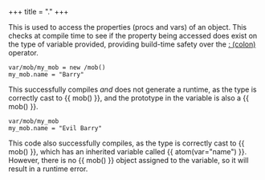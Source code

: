 +++
title = "."
+++

This is used to access the properties (procs and vars) of an object. This checks at compile time to see if the property being accessed does exist on the type of variable provided, providing build-time safety over the [: (colon)](@/language/operators/colon.md) operator.

```dm
var/mob/my_mob = new /mob()
my_mob.name = "Barry"
```

This successfully compiles *and* does not generate a runtime, as the type is correctly cast to {{ mob() }}, and the prototype in the variable is also a {{ mob() }}.

```dm
var/mob/my_mob
my_mob.name = "Evil Barry"
```

This code also successfully compiles, as the type is correctly cast to {{ mob() }}, which has an inherited variable called {{ atom(var="name") }}. However, there is no {{ mob() }} object assigned to the variable, so it will result in a runtime error.
